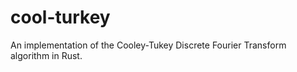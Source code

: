 cool-turkey
===========

An implementation of the Cooley-Tukey Discrete Fourier Transform algorithm in Rust.
